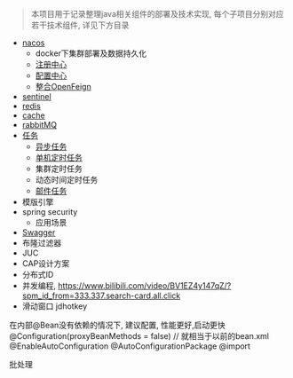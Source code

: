 
> 本项目用于记录整理java相关组件的部署及技术实现, 每个子项目分别对应若干技术组件, 详见下方目录

+ [nacos](../../tree/main/spring-cloud-alibaba-user)
  + docker下集群部署及数据持久化 
  + [注册中心](../../tree/main/spring-cloud-alibaba-user#注册中心)
  + [配置中心](../../tree/main/spring-cloud-alibaba-user#配置中心)
  + [整合OpenFeign](../../tree/main/spring-cloud-alibaba-user#nacos注册中心结合openfeign)
+ [sentinel](../../tree/main/spring-cloud-alibaba-stock)
+ [redis](../../tree/main/redis-demo)
+ [cache](../../tree/main/cache-demo)
+ [rabbitMQ](../../tree/main/rabbitMQ-demo)
+ [任务](../../tree/main/task-demo)
  + [异步任务](../../tree/main/task-demo#异步任务)
  + [单机定时任务](../../tree/main/task-demo#单机定时任务)
  + 集群定时任务
  + 动态时间定时任务
  + [邮件任务](../../tree/main/task-demo#邮件任务)
+ 模版引擎
+ spring security
  + 应用场景
+ [Swagger](../../tree/main/swagger-demo)
+ 布隆过滤器
+ JUC
+ CAP设计方案
+ 分布式ID
+ 并发编程, https://www.bilibili.com/video/BV1EZ4y147qZ/?spm_id_from=333.337.search-card.all.click
+ 滑动窗口 jdhotkey






在内部@Bean没有依赖的情况下, 建议配置, 性能更好,启动更快
@Configuration(proxyBeanMethods = false) // 就相当于以前的bean.xml
@EnableAutoConfiguration
  @AutoConfigurationPackage
@import


批处理





